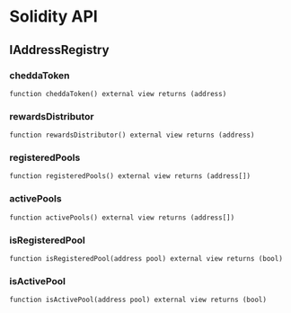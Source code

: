 # Solidity API

## IAddressRegistry

### cheddaToken

```solidity
function cheddaToken() external view returns (address)
```

### rewardsDistributor

```solidity
function rewardsDistributor() external view returns (address)
```

### registeredPools

```solidity
function registeredPools() external view returns (address[])
```

### activePools

```solidity
function activePools() external view returns (address[])
```

### isRegisteredPool

```solidity
function isRegisteredPool(address pool) external view returns (bool)
```

### isActivePool

```solidity
function isActivePool(address pool) external view returns (bool)
```


